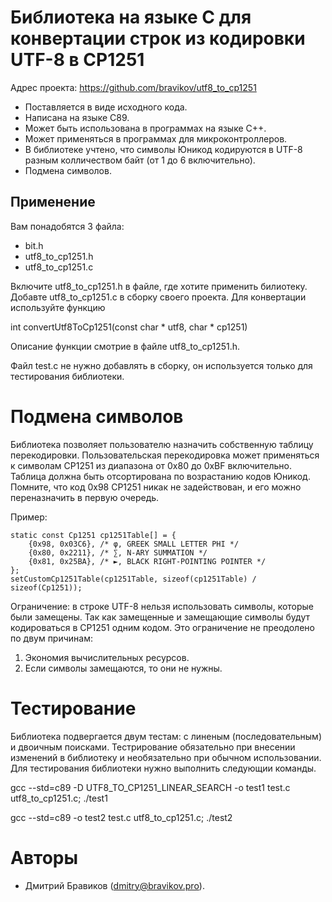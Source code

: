 # Библиотека на языке C для конвертации строк из кодировки UTF-8 в CP1251

Адрес проекта: https://github.com/bravikov/utf8_to_cp1251

* Поставляется в виде исходного кода.
* Написана на языке С89.
* Может быть использована в программах на языке C++.
* Может применяться в программах для микроконтроллеров.
* В библиотеке учтено, что символы Юникод кодируются в UTF-8 разным колличеством
байт (от 1 до 6 включительно).
* Подмена символов.

## Применение

Вам понадобятся 3 файла:
* bit.h
* utf8_to_cp1251.h
* utf8_to_cp1251.c

Включите utf8_to_cp1251.h в файле, где хотите применить билиотеку. Добавте
utf8_to_cp1251.c в сборку своего проекта. Для конвертации используйте функцию

int convertUtf8ToCp1251(const char * utf8, char * cp1251)

Описание функции смотрие в файле utf8_to_cp1251.h.

Файл test.c не нужно добавлять в сборку, он используется только для тестирования
библиотеки.

# Подмена символов

Библиотека позволяет пользователю назначить собственную таблицу перекодировки.
Пользовательская перекодировка может применяться к символам CP1251 из диапазона
от 0x80 до 0xBF включительно. Таблица должна быть отсортирована по возрастанию
кодов Юникод. Помните, что код 0x98 CP1251 никак не задействован, и его можно
переназначить в первую очередь.

Пример:

    static const Cp1251 cp1251Table[] = {
        {0x98, 0x03C6}, /* φ, GREEK SMALL LETTER PHI */
        {0x80, 0x2211}, /* ∑, N-ARY SUMMATION */
        {0x81, 0x25BA}, /* ►, BLACK RIGHT-POINTING POINTER */
    };
    setCustomCp1251Table(cp1251Table, sizeof(cp1251Table) / sizeof(Cp1251));

Ограничение: в строке UTF-8 нельзя использовать символы, которые были замещены.
Так как замещенные и замещающие символы будут кодироваться в CP1251 одним кодом.
Это ограничение не преодолено по двум причинам:
1. Экономия вычислительных ресурсов.
2. Если символы замещаются, то они не нужны.

# Тестирование

Библиотека подвергается двум тестам: с линеным (последовательным) и двоичным
поисками. Тестрирование обязательно при внесении изменений в библиотеку и
необязательно при обычном использовании. Для тестирования библиотеки нужно
выполнить следующии команды.

gcc --std=c89 -D UTF8_TO_CP1251_LINEAR_SEARCH -o test1 test.c utf8_to_cp1251.c; ./test1

gcc --std=c89 -o test2 test.c utf8_to_cp1251.c; ./test2

# Авторы

* Дмитрий Бравиков (dmitry@bravikov.pro).
